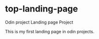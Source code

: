 # top-landing-page

Odin project Landing page Project

This is my first landing page in odin projects. 